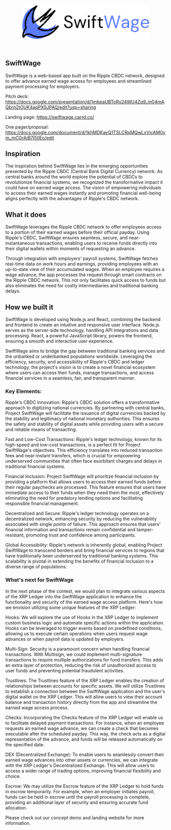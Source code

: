 <br/>
<p align='center'>
    <img src="./img/logo.png" width=400/>
</p>
<br/>


SwiftWage
---

SwiftWage is a web-based app built on the Ripple CBDC network, designed to offer advance earned wage access for employees and streamlined payment processing for employers. 

Pitch deck: https://docs.google.com/presentation/d/1mbpaUBToRx24WU4Zq9_m04mAQbrn2tOUK4aqPX0JPAQ/edit?usp=sharing

Landing page: https://swiftwage.carrd.co/

One pager/proposal: https://docs.google.com/document/d/1khMDKayQ1TSLCRpMQwLxVicAM0vm_mCGrAiB7I5IIEo/edit

<!-- Video:  -->


## Inspiration

The inspiration behind SwiftWage lies in the emerging opportunities presented by the Ripple CBDC (Central Bank Digital Currency) network. As central banks around the world explore the potential of CBDCs to revolutionize financial systems, we recognized the transformative impact it could have on earned wage access. The vision of empowering individuals to access their earned wages instantly and promoting financial well-being aligns perfectly with the advantages of Ripple's CBDC network.

## What it does

SwiftWage leverages the Ripple CBDC network to offer employees access to a portion of their earned wages before their official payday. Using Ripple's CBDC, SwiftWage ensures seamless, secure, and near-instantaneous transactions, enabling users to receive funds directly into their digital wallets within moments of requesting an advance.

Through integration with employers' payroll systems, SwiftWage fetches real-time data on work hours and earnings, providing employees with an up-to-date view of their accumulated wages. When an employee requires a wage advance, the app processes the request through smart contracts on the Ripple CBDC network. This not only facilitates quick access to funds but also eliminates the need for costly intermediaries and traditional banking delays.

## How we built it

SwiftWage is developed using Node.js and React, combining the backend and frontend to create an intuitive and responsive user interface. Node.js serves as the server-side technology, handling API integrations and data processing. React, a powerful JavaScript library, powers the frontend, ensuring a smooth and interactive user experience.

SwiftWage aims to bridge the gap between traditional banking services and the unbanked or underbanked populations worldwide. Leveraging the efficiency, security, and accessibility of Ripple's CBDC and ledger technology, the project's vision is to create a novel financial ecosystem where users can access their funds, manage transactions, and access financial services in a seamless, fair, and transparent manner.



### Key Elements:

Ripple's CBDC Innovation: Ripple's CBDC solution offers a transformative approach to digitizing national currencies. By partnering with central banks, Project SwiftWage will facilitate the issuance of digital currencies backed by the stability and legitimacy of national monetary authorities. This ensures the safety and stability of digital assets while providing users with a secure and reliable means of transacting.

Fast and Low-Cost Transactions: Ripple's ledger technology, known for its high-speed and low-cost transactions, is a perfect fit for Project SwiftWage's objectives. This efficiency translates into reduced transaction fees and near-instant transfers, which is crucial for empowering underserved communities that often face exorbitant charges and delays in traditional financial systems.

Financial Inclusion: Project SwiftWage will prioritize financial inclusion by providing a platform that allows users to access their earned funds before their regular paychecks are processed. This feature ensures that users have immediate access to their funds when they need them the most, effectively eliminating the need for predatory lending options and facilitating responsible financial management.

Decentralized and Secure: Ripple's ledger technology operates on a decentralized network, enhancing security by reducing the vulnerability associated with single points of failure. This approach ensures that users' financial information and transactions remain confidential and tamper-resistant, promoting trust and confidence among participants.

Global Accessibility: Ripple's network is inherently global, enabling Project SwiftWage to transcend borders and bring financial services to regions that have traditionally been underserved by traditional banking systems. This scalability is pivotal in extending the benefits of financial inclusion to a diverse range of populations.



### What's next for SwiftWage

In the next phase of the contest, we would plan to integrate various aspects of the XRP Ledger into the SwiftWage application to enhance the functionality and security of the earned wage access platform. Here's how we envision utilizing some unique features of the XRP Ledger:

Hooks:
We will explore the use of Hooks in the XRP Ledger to implement custom business logic and automate specific actions within the application. Hooks can be leveraged to trigger events based on predefined conditions, allowing us to execute certain operations when users request wage advances or when payroll data is updated by employers.

Multi-Sign:
Security is a paramount concern when handling financial transactions. With Multisign, we could implement multi-signature transactions to require multiple authorizations for fund transfers. This adds an extra layer of protection, reducing the risk of unauthorized access to user funds and preventing potential fraudulent activities.

Trustlines:
The Trustlines feature of the XRP Ledger enables the creation of relationships between accounts for specific assets. We will utilize Trustlines to establish a connection between the SwiftWage application and the user's digital wallet on the XRP Ledger. This will allow users to view their account balance and transaction history directly from the app and streamline the earned wage access process.

Checks:
Incorporating the Checks feature of the XRP Ledger will enable us to facilitate delayed payment transactions. For instance, when an employee requests an earned wage advance, we can create a check that becomes executable after the scheduled payday. This way, the check acts as a digital representation of the advance, and funds will be released automatically on the specified date.

DEX (Decentralized Exchange):
To enable users to seamlessly convert their earned wage advances into other assets or currencies, we can integrate with the XRP Ledger's Decentralized Exchange. This will allow users to access a wider range of trading options, improving financial flexibility and choice.

Escrow:
We may utilize the Escrow feature of the XRP Ledger to hold funds in escrow temporarily. For example, when an employer initiates payroll, funds can be held in escrow until the payroll processing is complete, providing an additional layer of security and ensuring accurate fund allocation.

Please check out our concept demo and landing website for more information.